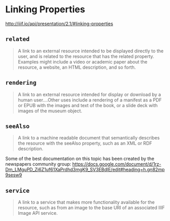 # Linking Properties

http://iiif.io/api/presentation/2.1/#linking-properties

<!-- #important:0 write linking properties section -->

## `related`

> A link to an external resource intended to be displayed directly to the user, and is related to the resource that has the related property. Examples might include a video or academic paper about the resource, a website, an HTML description, and so forth.

<!-- #todo:0 example of using related -->

## `rendering`

> A link to an external resource intended for display or download by a human user....Other uses include a rendering of a manifest as a PDF or EPUB with the images and text of the book, or a slide deck with images of the museum object.

<!-- #todo:0 example of using rendering -->

## `seeAlso`

> A link to a machine readable document that semantically describes the resource with the seeAlso property, such as an XML or RDF description.

<!-- Common ways that this is used is for... -->

Some of the best documentation on this topic has been created by the newspapers community group: https://docs.google.com/document/d/1rz-Dm_LMguPD_Zi6Z1uf61XaPrdhd3mgK9_SV3EBdlE/edit#heading=h.gn82mp9sesw9

<!-- #todo:0 example of seeAlso -->

<!-- #todo:0 link to the Europeana schema.org study when that is published -->

## `service`

> A link to a service that makes more functionality available for the resource, such as from an image to the base URI of an associated IIIF Image API service.

<!-- #todo:0 example of service -->

